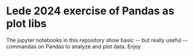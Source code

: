 # Lede 2024 exercise of Pandas as plot libs
The jupyter notebooks in this repository show basic -- but really useful -- commandas on Pandas to analyze and plot data. Enjoy
